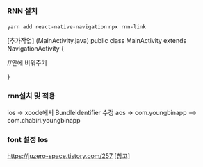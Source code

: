 ### RNN 설치

`yarn add react-native-navigation`
`npx rnn-link `

[추가작업]
(MainActivity.java)
public class MainActivity extends NavigationActivity {

//안에 비워주기

}

### rnn설치 및 적용

ios -> xcode에서 BundleIdentifier 수정
aos -> com.youngbinapp --> com.chabiri.youngbinapp

### font 설정 Ios

https://juzero-space.tistory.com/257 [참고]
